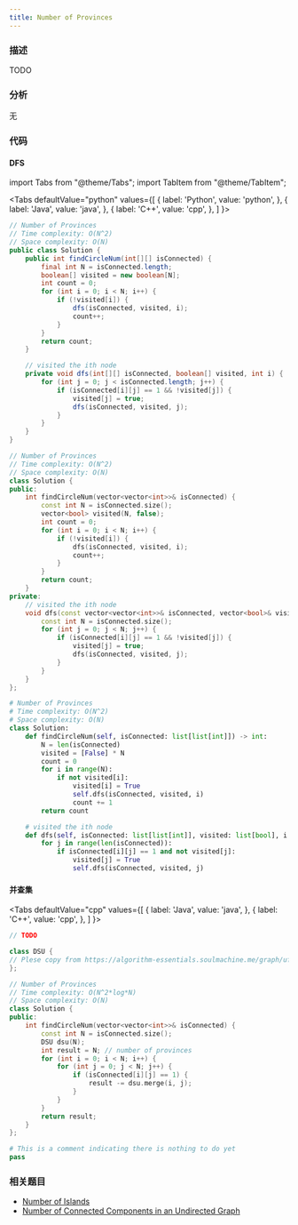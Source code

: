```yaml
---
title: Number of Provinces
---
```


### 描述

TODO

### 分析

无

### 代码

#### DFS

import Tabs from "@theme/Tabs";
import TabItem from "@theme/TabItem";

<Tabs
defaultValue="python"
values={[
{ label: 'Python', value: 'python', },
{ label: 'Java', value: 'java', },
{ label: 'C++', value: 'cpp', },
]
}>
<TabItem value="java">

```java
// Number of Provinces
// Time complexity: O(N^2)
// Space complexity: O(N)
public class Solution {
    public int findCircleNum(int[][] isConnected) {
        final int N = isConnected.length;
        boolean[] visited = new boolean[N];
        int count = 0;
        for (int i = 0; i < N; i++) {
            if (!visited[i]) {
                dfs(isConnected, visited, i);
                count++;
            }
        }
        return count;
    }

    // visited the ith node
    private void dfs(int[][] isConnected, boolean[] visited, int i) {
        for (int j = 0; j < isConnected.length; j++) {
            if (isConnected[i][j] == 1 && !visited[j]) {
                visited[j] = true;
                dfs(isConnected, visited, j);
            }
        }
    }
}
```

</TabItem>
<TabItem value="cpp">

```cpp
// Number of Provinces
// Time complexity: O(N^2)
// Space complexity: O(N)
class Solution {
public:
    int findCircleNum(vector<vector<int>>& isConnected) {
        const int N = isConnected.size();
        vector<bool> visited(N, false);
        int count = 0;
        for (int i = 0; i < N; i++) {
            if (!visited[i]) {
                dfs(isConnected, visited, i);
                count++;
            }
        }
        return count;
    }
private:
    // visited the ith node
    void dfs(const vector<vector<int>>& isConnected, vector<bool>& visited, int i) {
        const int N = isConnected.size();
        for (int j = 0; j < N; j++) {
            if (isConnected[i][j] == 1 && !visited[j]) {
                visited[j] = true;
                dfs(isConnected, visited, j);
            }
        }
    }
};
```

</TabItem>

<TabItem value="python">

```python
# Number of Provinces
# Time complexity: O(N^2)
# Space complexity: O(N)
class Solution:
    def findCircleNum(self, isConnected: list[list[int]]) -> int:
        N = len(isConnected)
        visited = [False] * N
        count = 0
        for i in range(N):
            if not visited[i]:
                visited[i] = True
                self.dfs(isConnected, visited, i)
                count += 1
        return count

    # visited the ith node
    def dfs(self, isConnected: list[list[int]], visited: list[bool], i: int) -> None:
        for j in range(len(isConnected)):
            if isConnected[i][j] == 1 and not visited[j]:
                visited[j] = True
                self.dfs(isConnected, visited, j)
```

</TabItem>
</Tabs>

#### 并查集

<Tabs
defaultValue="cpp"
values={[
{ label: 'Java', value: 'java', },
{ label: 'C++', value: 'cpp', },
]
}>
<TabItem value="java">

```java
// TODO
```

</TabItem>
<TabItem value="cpp">

```cpp
class DSU {
// Plese copy from https://algorithm-essentials.soulmachine.me/graph/ufs/#union-by-rank
};

// Number of Provinces
// Time complexity: O(N^2*log*N)
// Space complexity: O(N)
class Solution {
public:
    int findCircleNum(vector<vector<int>>& isConnected) {
        const int N = isConnected.size();
        DSU dsu(N);
        int result = N; // number of provinces
        for (int i = 0; i < N; i++) {
            for (int j = 0; j < N; j++) {
                if (isConnected[i][j] == 1) {
                    result -= dsu.merge(i, j);
                }
            }
        }
        return result;
    }
};
```

</TabItem>

<TabItem value="python">

```python
# This is a comment indicating there is nothing to do yet
pass
```

</TabItem>
</Tabs>

### 相关题目

- [Number of Islands](number-of-islands.md)
- [Number of Connected Components in an Undirected Graph](number-of-connected-components-in-an-undirected-graph.md)
